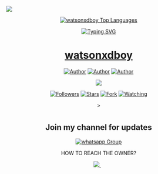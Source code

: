 <a><img src='https://i.imgur.com/LyHic3i.gif'/></a>

<div align="center">
<a href="https://git.io/typing-svg"><img src="https://readme-typing-svg.demolab.com?font=Ribeye&size=50&pause=1000&color=F710B1&center=true&width=910&height=100&lines=watsonxdboy
![watsonxdboy Stats](https://github-readme-stats.vercel.app/api?username=watsonxdboy&theme=blue-green&show_icons=true&hide_border=true&count_private=false)
![watsonxdboy Streak](https://github-readme-streak-stats.herokuapp.com/?user=watsonxdboy&theme=blue-green&hide_border=true)

![watsonxdboy Top Languages](https://github-readme-stats.vercel.app/api/top-langs/?username=Brashokish&theme=blue-green&show_icons=true&hide_border=true&layout=compact)

<a href="https://git.io/typing-svg"><img src="https://readme-typing-svg.demolab.com?font=Ribeye&size=50&pause=1000&color=F710B1&center=true&width=910&height=100&lines=+watsonxdboy" alt="Typing SVG" /></a>

<p align="center">  
  <a href="https://whatsapp.com/channel/0029VajjzuB9sBI890YffB1b">
   <h1 align="center">watsonxdboy</h1>
  </a>
</p>
<p align="center">
<a href="https://github.com/watsonxdboy"><img title="Author" src="https://img.shields.io/badge/watsonxdboy-black?style=for-the-badge&logo=Github"></a> <a href="https://whatsapp.com/channel/0029VajjzuB9sBI890YffB1b"><img title="Author" src="https://img.shields.io/badge/CHANNEL-black?style=for-the-badge&logo=whatsapp"></a> <a href="https://wa.me/263789622747"><img title="Author" src="https://img.shields.io/badge/CHAT US-black?style=for-the-badge&logo=whatsapp"></a>
<p/>
  <a><img src='https://i.imgur.com/LyHic3i.gif'/></a>
<p align="center">
<a href="https://github.com/watsonxdboy?tab=followers"><img title="Followers" src="https://img.shields.io/github/followers/watsonxdboy?label=Followers&style=social"></a>
<a href="https://github.com/watsonxdboy/JEEP/stargazers/"><img title="Stars" src="https://img.shields.io/github/stars/watsonxdboy/JEEP?&style=social"></a>
<a href="https://github.com/watsonxdboy/JEEP/network/members"><img title="Fork" src="https://img.shields.io/github/forks/watsonxdboy/JEEP?style=social"></a>
<a href="https://github.com/watsonxdboy/JEEP/watchers"><img title="Watching" src="https://img.shields.io/github/watchers/watsonxdboy/JEEP?label=Watching&style=social"></a>
</p>></a>                     

   <h1 align="center"                  


</p>

## Join my channel for updates
<a href="https://whatsapp.com/channel/0029VajjzuB9sBI890YffB1b" target="_blank">
    <img alt="whatsapp Group" src="https://img.shields.io/badge/ Whatsapp Support Channel -https://whatsapp.com/channel/0029VajjzuB9sBI890YffB1b?style=for-the-badge&logo=whatsapp&logoColor=white" />
  </a>
</p>


HOW TO REACH THE OWNER? 
 
   
   <a href="https://wa.me/263789622747">
    <img src="https://img.shields.io/badge/WhatsApp-25D366?style=for-the-badge&logo=whatsapp&logoColor=white" />
  </a>&nbsp;&nbsp;
   </a>
   </p>


   






  
